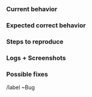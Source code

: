### Current behavior



### Expected correct behavior



### Steps to reproduce



### Logs + Screenshots



### Possible fixes



/label ~Bug

